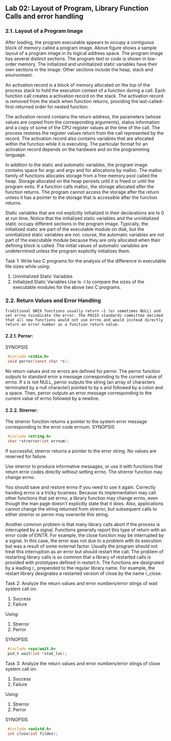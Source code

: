 ## Lab 02: Layout of Program, Library Function Calls and error handling

### 2.1. Layout of a Program Image

After loading, the program executable appears to occupy a contiguous block of memory called a program image. Above figure shows a sample layout of a program image in its logical address space. The program image has several distinct sections. The program text or code is shown in low-order memory. The initialized and uninitialized static variables have their own sections in the image. Other sections include the heap, stack and environment.

An activation record is a block of memory allocated on the top of the process stack to hold the execution context of a function during a call. Each function call creates a activation record on the stack. The activation record is removed from the stack when  function returns, providing the last-called-first-returned order for nested function.

The activation record contains the return address, the parameters (whose values are copied from the corresponding arguments), status information and a copy of some of the CPU register values at the time of the call. The process restores the register values return from the call represented by the record. The activation record also contains  variables that are allocated within the function while it is executing. The particular format for an activation record depends on the hardware and on the programming language.

In addition to the static and automatic variables, the program image contains space for argc and argv and for allocations by malloc. The malloc family of functions allocates storage from a free memory pool called the heap. Storage allocated on the heap persists until it is freed or until the program exits. If a function calls malloc, the storage allocated after the function returns. The program cannot access the storage after the return unless it has a pointer to the storage that is accessible after the function returns.

Static variables that are not explicitly initialized in their declarations are to 0 at run time. Notice that the initialized static variables and the uninitialized static occupy different sections in the program image. Typically, the initialized static are part of the executable module on disk, but the uninitialized static variables are not.  course, the automatic variables are not part of the executable module because they are only allocated when their defining block is called. The initial values of automatic variables are undetermined unless the program explicitly initializes them.

Task 1: Write two C programs for the analysis of the difference in executable file sizes while using:
1. Uninitialized Static Variables
2. Initialized Static Variables
Use ls -l to compare the sizes of the executable modules for the above two C programs.

### 2.2. Return Values and Error Handling 

    Traditional UNIX functions usually return –1 (or sometimes NULL) and set errno toindicate the error. The POSIX standards committee decided that all new functions would not use errno and would instead directly return an error number as a function return value.
#### 2.2.1. Perror:
SYNOPSIS
```c
 #include <stdio.h>
 void perror(const char *s);
```
No return values and no errors are defined for perror. The perror function outputs to standard error a message corresponding to the current value of errno. If s is not NULL, perror outputs the string (an array of characters terminated by a null character) pointed to by s and followed by a colon and a space. Then, perror outputs an error message corresponding to the current value of errno followed by a newline.

#### 2.2.2. Strerror:
The strerror function returns a pointer to the system error message corresponding to 
the error code errnum.
SYNOPSIS
```c
 #include <string.h>
 char *strerror(int errnum);
```
If successful, strerror returns a pointer to the error string. No values are reserved for failure. 

Use strerror to produce informative messages, or use it with functions that return error codes directly without setting errno. The strerror function may change errno. 

You should save and restore errno if you need to use it again. Correctly handing errno is a tricky business. Because its implementation may call other functions that set errno, a library function may change errno, even though the man page doesn't explicitly state that it does. Also, applications cannot change the string returned from strerror, but subsequent calls to either strerror or perror may overwrite this string.

Another common problem is that many library calls abort if the process is interrupted by 
a signal. Functions generally report this type of return with an error code of EINTR. For example, the close function may be interrupted by a signal. In this case, the error was not due to a problem with its execution but was a result of some external factor. Usually the program should not treat this interruption as an error but should restart the call. The problem of restarting library calls is so common that a library of restarted calls is provided with prototypes defined in restart.h. The functions are designated by a leading r_ prepended to the regular library name. For example, the restart library designates a restarted version of close by the name r_close.

Task 2: Analyze the return values and error numbers/error stings of wait system call on:
1. Success
2. Failure


Using:
1. Strerror
2. Perror

SYNOPSIS
```c
 #include <sys/wait.h>
 pid_t wait(int *stat_loc);
```
 
Task 3: Analyze the return values and error numbers/error stings of close system call on:
1. Success
2. Failure

Using:
1. Strerror
2. Perror


SYNOPSIS
```c
 #include <unistd.h>
 int close(int fildes);
```
